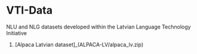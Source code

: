 # VTI-Data
NLU and NLG datasets developed within the Latvian Language Technology Initiative

1. [Alpaca Latvian dataset]_(ALPACA-LV/alpaca_lv.zip)
